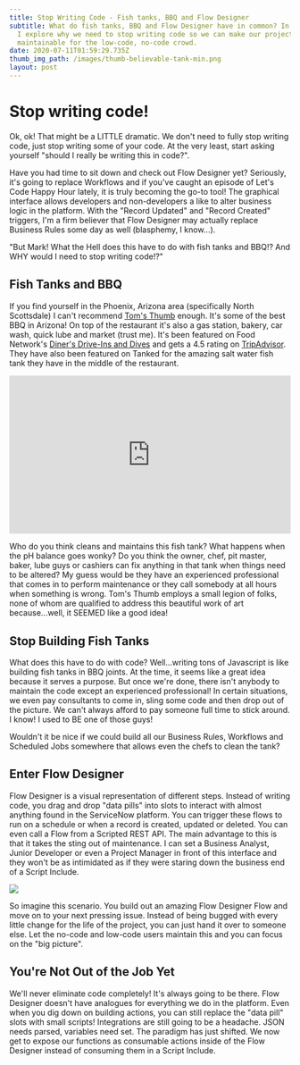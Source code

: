 ```yaml
---
title: Stop Writing Code - Fish tanks, BBQ and Flow Designer
subtitle: What do fish tanks, BBQ and Flow Designer have in common? In this post
  I explore why we need to stop writing code so we can make our projects more
  maintainable for the low-code, no-code crowd.
date: 2020-07-11T01:59:29.735Z
thumb_img_path: /images/thumb-believable-tank-min.png
layout: post
---
```

# Stop writing code!

Ok, ok! That might be a LITTLE dramatic. We don't need to fully stop writing code, just stop writing some of your code. At the very least, start asking yourself "should I really be writing this in code?". 

Have you had time to sit down and check out Flow Designer yet? Seriously, it's going to replace Workflows and if you've caught an episode of Let's Code Happy Hour lately, it is truly becoming the go-to tool! The graphical interface allows developers and non-developers a like to alter business logic in the platform. With the "Record Updated" and "Record Created" triggers, I'm a firm believer that Flow Designer may actually replace Business Rules some day as well (blasphemy, I know...).

"But Mark! What the Hell does this have to do with fish tanks and BBQ!? And WHY would I need to stop writing code!?"

## Fish Tanks and BBQ

If you find yourself in the Phoenix, Arizona area (specifically North Scottsdale) I can't recommend [Tom's Thumb](https://www.facebook.com/thethumbbbq/) enough. It's some of the best BBQ in Arizona! On top of the restaurant it's also a gas station, bakery, car wash, quick lube and market (trust me). It's been featured on Food Network's [Diner's Drive-Ins and Dives](https://www.foodnetwork.com/shows/diners-drive-ins-and-dives/episodes/arizona-all-stars) and gets a 4.5 rating on [TripAdvisor](https://www.tripadvisor.com/Restaurant_Review-g31350-d3801458-Reviews-The_Thumb_Tom_s_Thumb_Fresh_Market-Scottsdale_Arizona.html). They have also been featured on Tanked for the amazing salt water fish tank they have in the middle of the restaurant.

<style>.embed-container { position: relative; padding-bottom: 56.25%; height: 0; overflow: hidden; max-width: 100%; } .embed-container iframe, .embed-container object, .embed-container embed { position: absolute; top: 0; left: 0; width: 100%; height: 100%; }</style><div class='embed-container'><iframe src='https://www.youtube.com/embed/yKZgwakRgmw' frameborder='0' allowfullscreen></iframe></div>



Who do you think cleans and maintains this fish tank? What happens when the pH balance goes wonky? Do you think the owner, chef, pit master, baker, lube guys or cashiers can fix anything in that tank when things need to be altered? My guess would be they have an experienced professional that comes in to perform maintenance or they call somebody at all hours when something is wrong. Tom's Thumb employs a small legion of folks, none of whom are qualified to address this beautiful work of art because...well, it SEEMED like a good idea!

## Stop Building Fish Tanks

What does this have to do with code? Well...writing tons of Javascript is like building fish tanks in BBQ joints. At the time, it seems like a great idea because it serves a purpose. But once we're done, there isn't anybody to maintain the code except an experienced professional! In certain situations, we even pay consultants to come in, sling some code and then drop out of the picture. We can't always afford to pay someone full time to stick around. I know! I used to BE one of those guys!  

Wouldn't it be nice if we could build all our Business Rules, Workflows and Scheduled Jobs somewhere that allows even the chefs to clean the tank?

## Enter Flow Designer

Flow Designer is a visual representation of different steps. Instead of writing code, you drag and drop "data pills" into slots to interact with almost anything found in the ServiceNow platform. You can trigger these flows to run on a schedule or when a record is created, updated or deleted. You can even call a Flow from a Scripted REST API. The main advantage to this is that it takes the sting out of maintenance. I can set a Business Analyst, Junior Developer or even a Project Manager in front of this interface and they won't be as intimidated as if they were staring down the business end of a Script Include. 

![](/images/maxresdefault-1-.jpg)

So imagine this scenario. You build out an amazing Flow Designer Flow and move on to your next pressing issue. Instead of being bugged with every little change for the life of the project, you can just hand it over to someone else. Let the no-code and low-code users maintain this and you can focus on the "big picture".

## You're Not Out of the Job Yet

We'll never eliminate code completely! It's always going to be there. Flow Designer doesn't have analogues for everything we do in the platform. Even when you dig down on building actions, you can still replace the "data pill" slots with small scripts! Integrations are still going to be a headache. JSON needs parsed, variables need set. The paradigm has just shifted. We now get to expose our functions as consumable actions inside of the Flow Designer instead of consuming them in a Script Include.